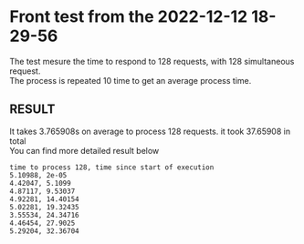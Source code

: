 # Front test from the 2022-12-12 18-29-56

The test mesure the time to respond to 128 requests, with 128 simultaneous request. <br>
The process is repeated 10 time to get an average process time.

## RESULT

It takes 3.765908s on average to process 128 requests. it took 37.65908 in total <br>
You can find more detailed result below

```
time to process 128, time since start of execution
5.10988, 2e-05
4.42047, 5.1099
4.87117, 9.53037
4.92281, 14.40154
5.02281, 19.32435
3.55534, 24.34716
4.46454, 27.9025
5.29204, 32.36704
